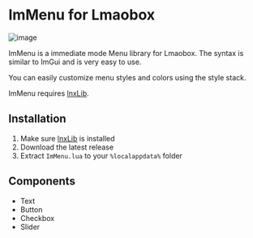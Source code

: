 # ImMenu for Lmaobox

![image](https://github.com/titaniummachine1/Lmaobox-ImMenu/assets/78664175/ec273f48-c31c-45fa-a284-dd204017cfeb)


ImMenu is a immediate mode Menu library for Lmaobox.
The syntax is similar to ImGui and is very easy to use.

You can easily customize menu styles and colors using the style stack.

ImMenu requires [lnxLib](https://github.com/lnx00/Lmaobox-Library).

## Installation

1. Make sure [lnxLib](https://github.com/lnx00/Lmaobox-Library) is installed
2. Download the latest release
3. Extract `ImMenu.lua` to your `%localappdata%` folder

## Components

- Text
- Button
- Checkbox
- Slider
